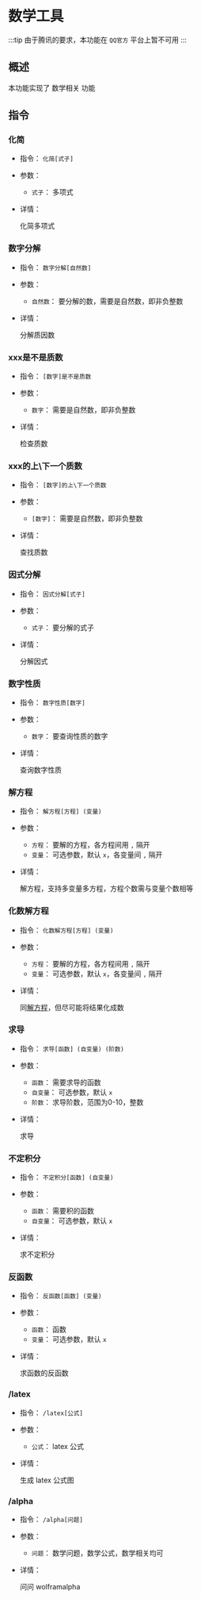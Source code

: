 # 数学工具

:::tip
由于腾讯的要求，本功能在 `QQ官方` 平台上暂不可用
:::

## 概述

本功能实现了 数学相关 功能

## 指令

### 化简

- 指令： `化简[式子]`

- 参数：

  - `式子`： 多项式

- 详情：

  化简多项式

### 数字分解

- 指令： `数字分解[自然数]`

- 参数：

  - `自然数`： 要分解的数，需要是自然数，即非负整数

- 详情：

  分解质因数

### xxx是不是质数

- 指令： `[数字]是不是质数`

- 参数：

  - `数字`： 需要是自然数，即非负整数

- 详情：

  检查质数

### xxx的上\下一个质数

- 指令： `[数字]的上\下一个质数`

- 参数：

  - `[数字]`： 需要是自然数，即非负整数

- 详情：

  查找质数

### 因式分解

- 指令： `因式分解[式子]`

- 参数：

  - `式子`： 要分解的式子

- 详情：

  分解因式

### 数字性质

- 指令： `数字性质[数字]`

- 参数：

  - `数字`： 要查询性质的数字

- 详情：

  查询数字性质

### 解方程

- 指令： `解方程[方程] (变量)`

- 参数：

  - `方程`： 要解的方程，各方程间用 `,` 隔开
  - `变量`： 可选参数，默认 `x`，各变量间 `,` 隔开

- 详情：

  解方程，支持多变量多方程，方程个数需与变量个数相等

### 化数解方程

- 指令： `化数解方程[方程] (变量)`

- 参数：

  - `方程`： 要解的方程，各方程间用 `,` 隔开
  - `变量`： 可选参数，默认 `x`，各变量间 `,` 隔开

- 详情：

  同[解方程](#解方程)，但尽可能将结果化成数

### 求导

- 指令： `求导[函数] (自变量) (阶数)`

- 参数：

  - `函数`： 需要求导的函数
  - `自变量`： 可选参数，默认 `x`
  - `阶数`： 求导阶数，范围为0-10，整数

- 详情：

  求导

### 不定积分

- 指令： `不定积分[函数] (自变量)`

- 参数：

  - `函数`： 需要积的函数
  - `自变量`： 可选参数，默认 `x`

- 详情：

  求不定积分

### 反函数

- 指令： `反函数[函数] (变量)`

- 参数：

  - `函数`： 函数
  - `变量`： 可选参数，默认 `x`

- 详情：

  求函数的反函数

### /latex

- 指令： `/latex[公式]`

- 参数：

  - `公式`： latex 公式

- 详情：

  生成 latex 公式图

### /alpha

- 指令： `/alpha[问题]`

- 参数：

  - `问题`： 数学问题，数学公式，数学相关均可

- 详情：

  问问 wolframalpha
